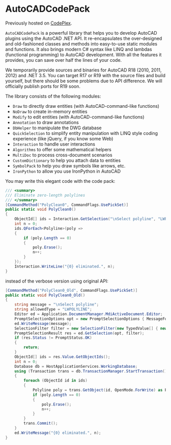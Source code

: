# AutoCADCodePack

Previously hosted on [CodePlex](https://acadcodepack.codeplex.com/).

`AutoCADCodePack` is a powerful library that helps you to develop AutoCAD plugins using the AutoCAD .NET API. It re-encapsulates the over-designed and old-fashioned classes and methods into easy-to-use static modules and functions. It also brings modern C# syntax like LINQ and lambdas (functional programming) to AutoCAD development. With all the features it provides, you can save over half the lines of your code.

We temporarily provide sources and binaries for AutoCAD R18 (2010, 2011, 2012) and .NET 3.5. You can target R17 or R19 with the source files and build yourself, but there should be some problems due to API difference. We will officially publish ports for R19 soon.

The library consists of the following modules:

* `Draw` to directly draw entities (with AutoCAD-command-like functions)
* `NoDraw` to create in-memory entities
* `Modify` to edit entities (with AutoCAD-command-like functions)
* `Annotation` to draw annotations
* `DbHelper` to manipulate the DWG database
* `QuickSelection` to simplify entity manipulation with LINQ style coding experience (like jQuery, if you know some Web)
* `Interaction` to handle user interactions
* `Algorithms` to offer some mathematical helpers
* `MultiDoc` to process cross-document scenarios
* `CustomDictionary` to help you attach data to entities
* `SymbolPack` to help you draw symbols like arrows, etc.
* `IronPython` to allow you use IronPython in AutoCAD

You may write this elegant code with the code pack:

```csharp
/// <summary>
/// Eliminate zero-length polylines
/// </summary>
[CommandMethod("PolyClean0", CommandFlags.UsePickSet)]
public static void PolyClean0()
{
    ObjectId[] ids = Interaction.GetSelection("\nSelect polyline", "LWPOLYLINE");
    int n = 0;
    ids.QForEach<Polyline>(poly =>
    {
        if (poly.Length == 0)
        {
            poly.Erase();
            n++;
        }
    });
    Interaction.WriteLine("{0} eliminated.", n);
}
```

instead of the verbose version using original API:

```csharp
[CommandMethod("PolyClean0_Old", CommandFlags.UsePickSet)]
public static void PolyClean0_Old()
{
    string message = "\nSelect polyline";
    string allowedType = "LWPOLYLINE";
    Editor ed = Application.DocumentManager.MdiActiveDocument.Editor;
    PromptSelectionOptions opt = new PromptSelectionOptions { MessageForAdding = message };
    ed.WriteMessage(message);
    SelectionFilter filter = new SelectionFilter(new TypedValue[] { new TypedValue(0, allowedType) });
    PromptSelectionResult res = ed.GetSelection(opt, filter);
    if (res.Status != PromptStatus.OK)
    {
        return;
    }            
    ObjectId[] ids = res.Value.GetObjectIds();
    int n = 0;
    Database db = HostApplicationServices.WorkingDatabase;
    using (Transaction trans = db.TransactionManager.StartTransaction())
    {
        foreach (ObjectId id in ids)
        {
            Polyline poly = trans.GetObject(id, OpenMode.ForWrite) as Polyline;
            if (poly.Length == 0)
            {
                poly.Erase();
                n++;
            }
        }
        trans.Commit();
    }
    ed.WriteMessage("{0} eliminated.", n);
}
```
